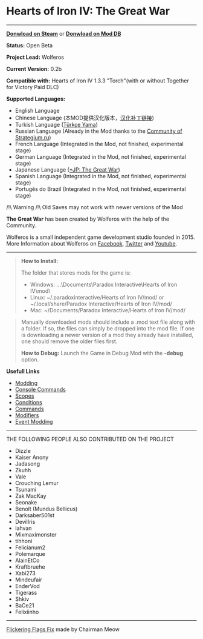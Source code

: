 # Hearts of Iron IV: The Great War

----------
[**Donwload on Steam**](http://steamcommunity.com/sharedfiles/filedetails/?id=699709023) or [**Donwload on Mod DB**](http://www.moddb.com/mods/hearts-of-iron-iv-the-great-war1)

**Status:** Open Beta 

**Project Lead:** Wolferos 

**Current Version:** 0.2b

**Compatible with:** Hearts of Iron IV 1.3.3 "Torch"(with or without Together for Victory Paid DLC) 

**Supported Languages:**
- English Language
- Chinese Language (本MOD提供汉化版本，[汉化补丁链接](http://steamcommunity.com/sharedfiles/filedetails/?id=803029506)) 
- Turkish Language ([Türkçe Yama](http://paradoxfan.com/forum/index.php?topic=51341.0))
- Russian Language (Already in the Mod thanks to the [Community of Strategium.ru](https://www.strategium.ru))
- French Language (Integrated in the Mod, not finished, experimental stage)
- German Language (Integrated in the Mod, not finished, experimental stage)
- Japanese Language ([+JP: The Great War](http://steamcommunity.com/sharedfiles/filedetails/?id=854550667&searchtext=%2BJP%3A+The+Great+War))
- Spanish Language (Integrated in the Mod, not finished, experimental stage)
- Portugês do Brazil (Integrated in the Mod, not finished, experimental stage)

/!\ Warning /!\ Old Saves may not work with newer versions of the Mod

**The Great War** has been created by Wolferos with the help of the Community. 

Wolferos is a small independent game development studio founded in 2015. More Information about Wolferos on [Facebook](https://www.facebook.com/WolferosProductions), [Twitter](https://twitter.com/WolferosProd) and [Youtube](https://www.youtube.com/c/WolferosProductions).

----------
> **How to Install:**
> 
> The folder that stores mods for the game is:
> 
> - Windows: ...\Documents\Paradox Interactive\Hearts of Iron IV\mod\
> - Linux: ~/.paradoxinteractive/Hearts of Iron IV/mod/ or ~/.local/share/Paradox Interactive/Hearts of Iron IV/mod/
> - Mac: ~/Documents/Paradox Interactive/Hearts of Iron IV/mod/

> Manually downloaded mods should include a .mod text file along with a folder. If so, the files can simply be dropped into the mod file. If one is downloading a newer version of a mod they already have installed, one should remove the older files first.
> 
> **How to Debug:**
> Launch the Game in Debug Mod with the **-debug** option.

**Usefull Links**

 - [Modding](http://www.hoi4wiki.com/Modding)
 - [Console Commands](http://www.hoi4wiki.com/Console_commands)
 - [Scopes](http://www.hoi4wiki.com/Scopes)
 - [Conditions](http://www.hoi4wiki.com/Conditions)
 - [Commands](http://www.hoi4wiki.com/Commands)
 - [Modifiers](http://www.hoi4wiki.com/Modifiers)
 - [Event Modding](http://www.hoi4wiki.com/Event_Modding)

----------

THE FOLLOWING PEOPLE ALSO CONTRIBUTED ON THE PROJECT

   - Dizzle
   - Kaiser Anony
   - Jadasong
   - Zkuhh
   - Vale
   - Crouching Lemur
   - Tsunami
   - Zak MacKay
   - Seonake
   - Benoît (Mundus Bellicus)
   - Darksaber501st
   - DevilIris
   - lahvan
   - Mixmaximonster
   - tihhoni
   - Felicianum2
   - Polemarque
   - AlainEtCo
   - Kraftbruehe
   - Xabi273
   - Mindeufair
   - EnderVod
   - Tigerass
   - Shkiv
   - BaCe21
   - Felixiinho

----------
[Flickering Flags Fix](http://steamcommunity.com/sharedfiles/filedetails/?id=850835220) made by Chairman Meow